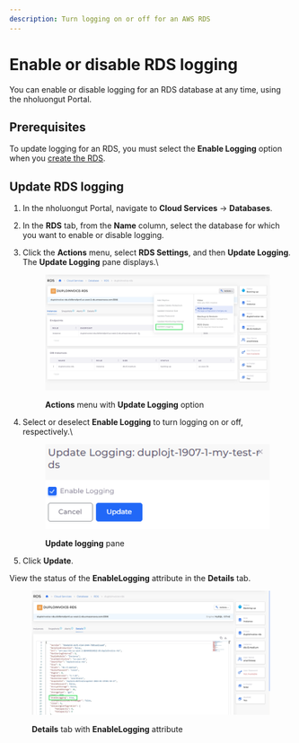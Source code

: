 ```yaml
---
description: Turn logging on or off for an AWS RDS
---
```


# Enable or disable RDS logging

You can enable or disable logging for an RDS database at any time, using the nholuongut Portal.

## Prerequisites

To update logging for an RDS, you must select the **Enable Logging** option when you [create the RDS](../../../../aws-user-guide/aws-services/database/rds-database/).

## Update RDS logging&#x20;

1. In the nholuongut Portal, navigate to **Cloud Services** -> **Databases**.
2. In the **RDS** tab, from the **Name** column, select the database for which you want to enable or disable logging.
3.  Click the **Actions** menu, select **RDS Settings**, and then **Update Logging**. The **Update Logging** pane displays.\


    <figure><img src="../../../../.gitbook/assets/screenshot-nimbusweb.me-2024.02.19-17_30_40.png" alt=""><figcaption><p><strong>Actions</strong> menu with <strong>Update Logging</strong> option</p></figcaption></figure>
4.  Select or deselect **Enable Logging** to turn logging on or off, respectively.\


    <div align="left">

    <figure><img src="../../../../.gitbook/assets/RDS4.png" alt=""><figcaption><p><strong>Update logging</strong> pane</p></figcaption></figure>

    </div>
5. Click **Update**.

View the status of the **EnableLogging** attribute in the **Details** tab.

<figure><img src="../../../../.gitbook/assets/screenshot-nimbusweb.me-2024.02.19-17_32_16.png" alt=""><figcaption><p><strong>Details</strong> tab with <strong>EnableLogging</strong> attribute</p></figcaption></figure>
